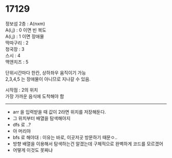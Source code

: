 # 17129
정보섬 2층 : A(nxm) <br>
A(i,j) : 0 이면 빈 복도 <br>
A(i,j) : 1 이면 장애물<br>
딱따구리 : 2<br>
청국장 : 3<br>
스시 : 4<br>
맥앤치즈 : 5<br>

단위시간마다 한칸, 상하좌우 움직이기 가능<br>
2,3,4,5 는 장애물이 아니므로 지나갈 수 있음.<br>

시작점 : 2의 위치<br>
가장 가까운 음식에 도착해야 함<br>

---

- arr 을 입력받을 때 값이 2라면 위치를 저장해둔다.
- 그 위치부터 배열을 탐색해야지
- dfs 로 ..?
- 아 머리야
- bfs 로 해야대 : 이유는 바로, 이곳저곳 방문하기 때문ㅇ..
- 방향 배열을 이용해서 탐색하는건 알겠는데 구체적으로 완벽하게 코드를 모르겠어
- 어떻게 이것도 못짜냐 
